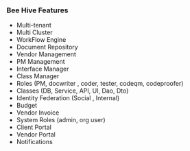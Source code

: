 ### Bee Hive Features
- Multi-tenant 
- Multi Cluster 
- WorkFlow Engine 
- Document Repository 
- Vendor Management 
- PM Management 
- Interface Manager 
- Class Manager 
- Roles (PM, docwriter , coder, tester, codeqm, codeproofer) 
- Classes (DB, Service, API, UI, Dao, Dto) 
- Identity Federation (Social , Internal) 
- Budget 
- Vendor Invoice 
- System Roles (admin, org user) 
- Client Portal 
- Vendor Portal 
- Notifications 